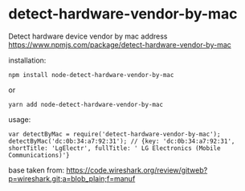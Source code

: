 # detect-hardware-vendor-by-mac
Detect hardware device vendor by mac address
https://www.npmjs.com/package/detect-hardware-vendor-by-mac

installation:

`npm install node-detect-hardware-vendor-by-mac`

or
 
`yarn add node-detect-hardware-vendor-by-mac`

usage: 
 
`var detectByMac = require('detect-hardware-vendor-by-mac');
detectByMac('dc:0b:34:a7:92:31'); // {key: 'dc:0b:34:a7:92:31', shortTitle: 'LgElectr', fullTitle: ' LG Electronics (Mobile Communications)'}`
  
base taken from:
https://code.wireshark.org/review/gitweb?p=wireshark.git;a=blob_plain;f=manuf